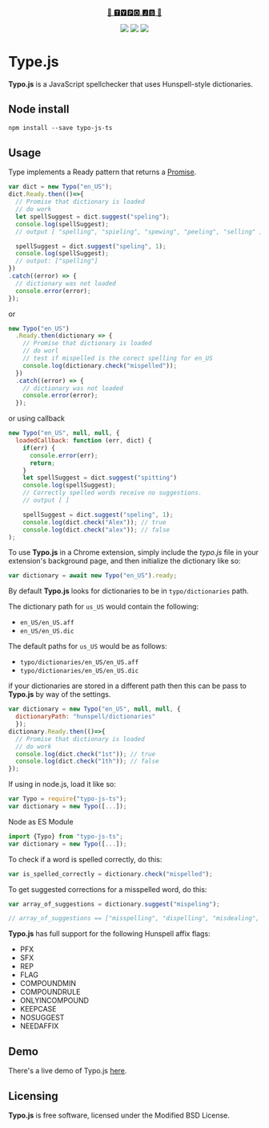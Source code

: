 <p align="center">
<a href="https://www.npmjs.com/package/typo-js-ts">📖 🆃🆈🅿🅾.🅹🆂 📖</h1></a>
</ br>
</p>
<p align="center">
<a href="https://snyk.io/test/github/Amourspirit/Typo.js?targetFile=package.json">
<img src="https://snyk.io/test/github/Amourspirit/Typo.js/badge.svg?targetFile=package.json" /></a>
<img src="https://img.shields.io/github/package-json/v/Amourspirit/Typo.js.svg" />
<a href="https://github.com/badges/stability-badges"> <img src="https://badges.github.io/stability-badges/dist/stable.svg" /></a>
</p>

# Type.js

**Typo.js** is a JavaScript spellchecker that uses Hunspell-style dictionaries.

## Node install

````txt
npm install --save typo-js-ts
````

## Usage

Type implements a Ready pattern that returns a [Promise](https://developer.mozilla.org/en-US/docs/Web/JavaScript/Reference/Global_Objects/Promise).

````javascript
var dict = new Typo("en_US");
dict.Ready.then(()=>{
  // Promise that dictionary is loaded
  // do work
  let spellSuggest = dict.suggest("speling");
  console.log(spellSuggest);
  // output [ "spelling", "spieling", "spewing", "peeling", "selling" ]

  spellSuggest = dict.suggest("speling", 1);
  console.log(spellSuggest);
  // output: ["spelling"]
})
.catch((error) => {
  // dictionary was not loaded
  console.error(error);
});
````

or

````javascript
new Typo("en_US")
  .Ready.then(dictionary => {
    // Promise that dictionary is loaded
    // do worl
    // test if mispelled is the corect spelling for en_US
    console.log(dictionary.check("mispelled"));
  })
  .catch((error) => {
    // dictionary was not loaded
    console.error(error);
  });
````

or using callback

````javascript
new Typo("en_US", null, null, {
  loadedCallback: function (err, dict) {
    if(err) {
      console.error(err);
      return;
    }
    let spellSuggest = dict.suggest("spitting")
    console.log(spellSuggest);
    // Correctly spelled words receive no suggestions.
    // output [ ]

    spellSuggest = dict.suggest("speling", 1);
    console.log(dict.check("Alex")); // true
    console.log(dict.check("alex")); // false
);
````

To use **Typo.js** in a Chrome extension, simply include the *typo.js* file in your extension's background page, and then initialize the dictionary like so:

```javascript
var dictionary = await new Typo("en_US").ready;
```

By default **Typo.js** looks for dictionaries to be in `typo/dictionaries` path.

The dictionary path for `us_US` would contain the following:

* `en_US/en_US.aff`
* `en_US/en_US.dic`

The default paths for `us_US` would be as follows:

* `typo/dictionaries/en_US/en_US.aff`
* `typo/dictionaries/en_US/en_US.dic`

if your dictionaries are stored in a different path then this can be pass to **Typo.js** by way of the settings.

```javascript
var dictionary = new Typo("en_US", null, null, {
  dictionaryPath: "hunspell/dictionaries"
  });
dictionary.Ready.then(()=>{
  // Promise that dictionary is loaded
  // do work
  console.log(dict.check("1st")); // true
  console.log(dict.check("1th")); // false
});
```

If using in node.js, load it like so:

```javascript
var Typo = require("typo-js-ts");
var dictionary = new Typo([...]);
```

Node as ES Module

````javascript
import {Typo} from "typo-js-ts";
var dictionary = new Typo([...]);
````

To check if a word is spelled correctly, do this:

```javascript
var is_spelled_correctly = dictionary.check("mispelled");
```

To get suggested corrections for a misspelled word, do this:

```javascript
var array_of_suggestions = dictionary.suggest("mispeling");

// array_of_suggestions == ["misspelling", "dispelling", "misdealing", "misfiling", "misruling"]
```

**Typo.js** has full support for the following Hunspell affix flags:

* PFX
* SFX
* REP
* FLAG
* COMPOUNDMIN
* COMPOUNDRULE
* ONLYINCOMPOUND
* KEEPCASE
* NOSUGGEST
* NEEDAFFIX

## Demo

There's a live demo of Typo.js [here](https://amourspirit.github.io/Typo.js/spell.html).

## Licensing

**Typo.js** is free software, licensed under the Modified BSD License.
